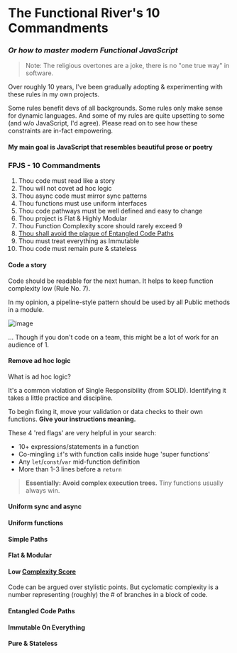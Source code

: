 # The Functional River's 10 Commandments 
### _Or how to master modern Functional JavaScript_

> Note: The religious overtones are a joke, there is no "one true way" in software. 

Over roughly 10 years, I've been gradually adopting & experimenting with these rules in my own projects. 

Some rules benefit devs of all backgrounds. Some rules only make sense for dynamic languages. 
And some of my rules are quite upsetting to some (and w/o JavaScript, I'd agree). 
Please read on to see how these constraints are in-fact empowering.

#### My main goal is JavaScript that resembles beautiful prose or poetry

### FPJS - 10 Commandments

1. Thou code must read like a story
1. Thou will not covet ad hoc logic
1. Thou async code must mirror sync patterns
1. Thou functions must use uniform interfaces
1. Thou code pathways must be well defined and easy to change
1. Thou project is Flat & Highly Modular
1. Thou Function Complexity score should rarely exceed 9
1. [Thou shall avoid the plague of Entangled Code Paths](#entangled-code-paths)
1. Thou must treat everything as Immutable
1. Thou code must remain pure & stateless


#### Code a story
Code should be readable for the next human. It helps to keep function complexity low (Rule No. 7).

In my opinion, a pipeline-style pattern should be used by all Public methods in a module.

![image](https://user-images.githubusercontent.com/397632/28991302-31268d8e-7943-11e7-9d67-28e172f9cbf2.png)


... Though if you don't code on a team, this might be a lot of work for an audience of 1.


#### Remove ad hoc logic

What is ad hoc logic? 

It's a common violation of Single Responsibility (from SOLID). Identifying it takes a little practice and discipline. 

To begin fixing it, move your validation or data checks to their own functions. **Give your instructions meaning.** 

These 4 'red flags' are very helpful in your search:

* 10+ expressions/statements in a function
* Co-mingling `if`'s with function calls inside huge 'super functions'
* Any `let`/`const`/`var` mid-function definition
* More than 1-3 lines before a `return`

> **Essentially: Avoid complex execution trees.** Tiny functions usually always win.

#### Uniform sync and async

#### Uniform functions

#### Simple Paths


#### Flat & Modular

#### Low [Complexity Score](https://dzone.com/articles/measuring-code-complexity)

Code can be argued over stylistic points. But cyclomatic complexity is a number representing (roughly) the # of branches in a block of code.

#### Entangled Code Paths

#### Immutable On Everything

#### Pure & Stateless


